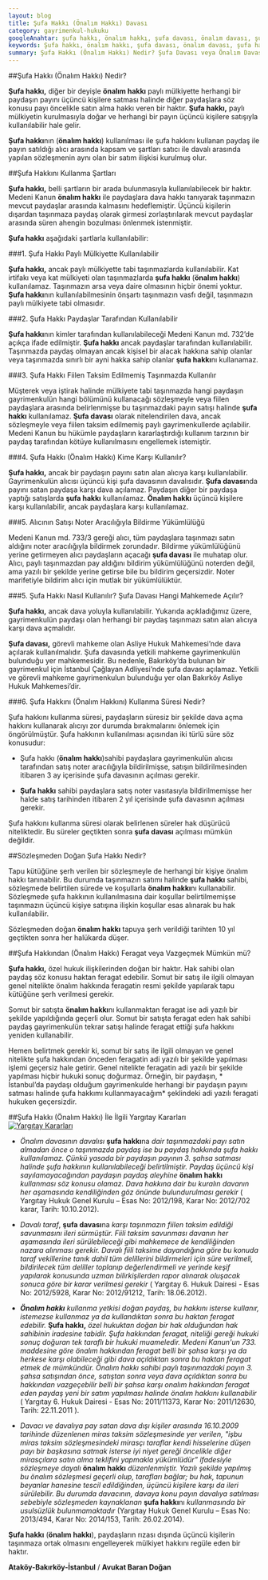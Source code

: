 ```yaml
---
layout: blog
title: Şufa Hakkı (Önalım Hakkı) Davası
category: gayrimenkul-hukuku
googleAnahtar: şufa hakkı, önalım hakkı, şufa davası, önalım davası, şufa hakkını kullanma süresi, avukat, gayrimenkul avukatı, bakırköy avukat, ataköy avukat, istanbul avukat
keywords: Şufa hakkı, önalım hakkı, şufa davası, önalım davası, şufa hakkını kullanma süresi, avukat, gayrimenkul avukatı, bakırköy avukat, ataköy avukat, istanbul avukat
summary: Şufa Hakkı (Önalım Hakkı) Nedir? Şufa Davası veya Önalım Davası, Şufa hakkını kullanma şartları ve Kullanma Süresi, Paydaşlar Arasında Şufa Hakkı, Noterle Bildirim Yükümlülüğü, Şufa Hakkı Yargıtay Kararları
---
```


##Şufa  Hakkı  (Önalım Hakkı) Nedir?

**Şufa hakkı,** diğer bir deyişle **önalım hakkı** paylı mülkiyette herhangi bir paydaşın payını üçüncü kişilere satması halinde diğer paydaşlara söz konusu payı öncelikle satın alma hakkı veren bir haktır. **Şufa hakkı,** paylı mülkiyetin kurulmasıyla doğar ve herhangi bir payın üçüncü kişilere satışıyla kullanılabilir hale gelir.

**Şufa hakkı**nın (**önalım hakkı**) kullanılması ile şufa hakkını kullanan paydaş ile payın satıldığı alıcı arasında kapsam ve şartları satıcı ile davalı arasında yapılan sözleşmenin aynı olan bir satım ilişkisi kurulmuş olur.

##Şufa Hakkını Kullanma Şartları

**Şufa hakkı,**  belli şartların bir arada bulunmasıyla kullanılabilecek bir haktır. Medeni Kanun **önalım hakkı** ile paydaşlara dava hakkı tanıyarak taşınmazın mevcut paydaşlar arasında kalmasını hedeflemiştir. Üçüncü kişilerin dışardan taşınmaza paydaş olarak girmesi zorlaştırılarak mevcut paydaşlar arasında süren ahengin bozulması önlenmek istenmiştir.

**Şufa hakkı** aşağıdaki şartlarla kullanılabilir:

###1.  Şufa Hakkı Paylı Mülkiyette Kullanılabilir

**Şufa hakkı,** ancak paylı mülkiyette tabi taşınmazlarda kullanılabilir. Kat irtifakı veya kat mülkiyeti olan taşınmazlarda **şufa hakkı** (**önalım hakkı**) kullanılamaz. Taşınmazın arsa veya daire olmasının hiçbir önemi yoktur. **Şufa hakkı**nın kullanılabilmesinin önşartı taşınmazın vasfı değil, taşınmazın paylı mülkiyete tabi olmasıdır.

###2. Şufa Hakkı Paydaşlar Tarafından Kullanılabilir

**Şufa hakkı**nın kimler tarafından kullanılabileceği Medeni Kanun md. 732’de açıkça ifade edilmiştir. **Şufa hakkı** ancak paydaşlar tarafından kullanılabilir. Taşınmazda paydaş olmayan ancak kişisel bir alacak hakkına sahip olanlar veya taşınmazda sınırlı bir ayni hakka sahip olanlar **şufa hakkı**nı kullanamaz.

###3.  Şufa Hakkı Fiilen Taksim Edilmemiş Taşınmazda Kullanılır

Müşterek veya iştirak halinde mülkiyete tabi taşınmazda hangi paydaşın gayrimenkulün hangi bölümünü kullanacağı sözleşmeyle veya fiilen paydaşlara arasında belirlenmişse bu taşınmazdaki payın satışı halinde **şufa hakkı** kullanılamaz. **Şufa davası** olarak nitelendirilen dava, ancak sözleşmeyle veya fiilen taksim edilmemiş paylı gayrimenkullerde açılabilir. Medeni Kanun  bu hükümle paydaşların kararlaştırdığı kullanım tarzının bir paydaş tarafından kötüye kullanılmasını engellemek istemiştir.

###4.  Şufa Hakkı (Önalım Hakkı) Kime Karşı Kullanılır? 

**Şufa hakkı,**  ancak bir paydaşın payını satın alan alıcıya karşı kullanılabilir. Gayrimenkulün alıcısı üçüncü kişi şufa davasının davalısıdır. **Şufa davası**nda payını satan paydaşa karşı dava açılamaz. 
Paydaşın diğer bir paydaşa yaptığı satışlarda **şufa hakkı** kullanılamaz. **Önalım hakkı** üçüncü kişilere karşı kullanılabilir, ancak paydaşlara karşı kullanılamaz.  

###5. Alıcının Satışı Noter Aracılığıyla Bildirme Yükümlülüğü

Medeni Kanun md. 733/3 gereği alıcı, tüm paydaşlara taşınmazı satın aldığını noter aracılığıyla bildirmek zorundadır.  Bildirme yükümlülüğünü yerine getirmeyen alıcı paydaşların açacağı **şufa davası** ile muhatap olur.  Alıcı, paylı taşınmazdan pay aldığını bildirim yükümlülüğünü noterden değil, ama yazılı bir şekilde yerine getirse bile bu bildirim geçersizdir. Noter marifetiyle bildirim alıcı için mutlak bir yükümlülüktür.

###5. Şufa Hakkı Nasıl Kullanılır? Şufa Davası Hangi Mahkemede Açılır?

**Şufa hakkı,** ancak dava yoluyla kullanılabilir. Yukarıda açıkladığımız üzere,  gayrimenkulün paydaşı olan herhangi bir paydaş taşınmazı satın alan alıcıya karşı dava açmalıdır. 

**Şufa davası,**  görevli mahkeme olan Asliye Hukuk Mahkemesi’nde dava açılarak kullanılmalıdır. Şufa davasında yetkili mahkeme gayrimenkulün bulunduğu yer mahkemesidir. Bu nedenle, Bakırköy’da bulunan bir gayrimenkul için İstanbul Çağlayan Adliyesi’nde şufa davası açılamaz. Yetkili ve görevli mahkeme gayrimenkulun bulunduğu yer olan Bakırköy Asliye Hukuk Mahkemesi’dir.

###6. Şufa Hakkını (Önalım Hakkını) Kullanma Süresi Nedir?

Şufa hakkını kullanma süresi, paydaşların süresiz bir şekilde dava açma hakkını kullanarak alıcıyı zor durumda bırakmalarını önlemek için öngörülmüştür. Şufa hakkının kullanılması açısından iki türlü süre söz konusudur:

* Şufa hakkı  (**önalım hakkı**)sahibi paydaşlara gayrimenkulün alıcısı tarafından satış noter aracılığıyla bildirilmişse, satışın bildirilmesinden itibaren 3 ay içerisinde şufa davasının açılması gerekir. 

*	**Şufa hakkı** sahibi paydaşlara satış noter vasıtasıyla bildirilmemişse her halde satış tarihinden itibaren 2 yıl içerisinde şufa davasının açılması gerekir.

Şufa hakkını kullanma süresi olarak belirlenen süreler hak düşürücü niteliktedir. Bu süreler geçtikten sonra **şufa davası** açılması mümkün değildir. 

##Sözleşmeden Doğan Şufa Hakkı Nedir?

Tapu kütüğüne şerh verilen bir sözleşmeyle de herhangi bir kişiye önalım hakkı tanınabilir. Bu durumda taşınmazın satımı halinde **şufa hakkı** sahibi, sözleşmede belirtilen sürede ve koşullarla **önalım hakkı**nı kullanabilir. Sözleşmede şufa hakkının kullanılmasına dair koşullar belirtilmemişse taşınmazın üçüncü kişiye satışına ilişkin koşullar esas alınarak bu hak kullanılabilir.

Sözleşmeden doğan **önalım hakkı** tapuya şerh verildiği tarihten 10 yıl geçtikten sonra her halükarda düşer. 


##Şufa Hakkından (Önalım Hakkı) Feragat veya Vazgeçmek Mümkün mü?

**Şufa hakkı,** özel hukuk ilişkilerinden doğan bir haktır. Hak sahibi olan paydaş söz konusu haktan feragat edebilir. Somut bir satış ile ilgili olmayan genel nitelikte önalım hakkında feragatin resmi şekilde yapılarak tapu kütüğüne şerh verilmesi gerekir.

Somut bir satışta **önalım hakkı**nı kullanmaktan feragat  ise adi yazılı bir şekilde yapıldığında geçerli olur. Somut bir satışta feragat eden hak sahibi paydaş gayrimenkulün tekrar satışı halinde feragat ettiği şufa hakkını yeniden kullanabilir.

 Hemen belirtmek gerekir ki, somut bir satış ile ilgili olmayan ve genel nitelikte şufa hakkından önceden feragatin adi yazılı bir şekilde yapılması işlemi geçersiz hale getirir.  Genel nitelikte feragatin adi yazılı bir şekilde yapılması hiçbir hukuki sonuç doğurmaz. Örneğin, bir paydaşın, * İstanbul’da paydaşı olduğum gayrimenkulde herhangi bir paydaşın payını satması halinde şufa hakkımı kullanmayacağım* şeklindeki  adi yazılı feragati hukuken geçersizdir. 
 
##Şufa Hakkı (Önalım Hakkı) İle İlgili Yargıtay Kararları  
[![Yargıtay Kararları](http://i.hizliresim.com/ZVryna.jpg)](https://hizliresim.com/ZVryna "Şufa Hakkı Yargıtay Kararları")

* *Önalım davasının davalısı* **şufa hakkı**na *dair taşınmazdaki payı satın almadan önce o taşınmazda paydaş ise bu paydaş hakkında şufa hakkı kullanılamaz. Çünkü yasada bir paydaşın payının 3. şahsa satması halinde şufa hakkının kullanılabileceği belirtilmiştir. Paydaş üçüncü kişi sayılamayacağından paydaşın paydaş aleyhine* **önalım hakkı** *kullanması söz konusu olamaz. Dava hakkına dair bu kuralın davanın her aşamasında kendiliğinden göz önünde bulundurulması gerekir*  ( Yargıtay Hukuk Genel Kurulu – Esas No: 2012/198, Karar No: 2012/702 karar, Tarih: 10.10.2012).

*	*Davalı taraf*, **şufa davası**na *karşı taşınmazın fiilen taksim edildiği savunmasını ileri sürmüştür. Fiili taksim savunması davanın her aşamasında ileri sürülebileceği gibi mahkemece de kendiliğinden nazara alınması gerekir.  Davalı fiili taksime dayandığına göre bu konuda taraf vekillerine tanık dahil tüm delillerini bildirmeleri için süre verilmeli, bildirilecek tüm deliller toplanıp değerlendirmeli ve yerinde keşif yapılarak konusunda uzman bilirkişilerden rapor alınarak oluşacak sonuca göre bir karar verilmesi gerekir* ( Yargıtay 6. Hukuk Dairesi - Esas No: 2012/5928, Karar No: 2012/91212, Tarih: 18.06.2012).

*	***Önalım hakkı*** *kullanma yetkisi doğan paydaş, bu hakkını isterse kullanır, istemezse kullanmaz ya da kullandıktan sonra bu haktan feragat edebilir.*  **Şufa hakkı,** *özel hukuktan doğan bir hak olduğundan hak sahibinin iradesine tabidir. Şufa hakkından feragat, niteliği gereği hukuki sonuç doğuran tek taraflı bir hukuki muameledir.  Medeni Kanun'un 733. maddesine göre önalım hakkından feragat belli bir şahsa karşı ya da herkese karşı olabileceği gibi dava açıldıktan sonra bu haktan feragat etmek de mümkündür. Önalım hakkı sahibi paylı taşınmazdaki payın 3. şahsa satışından önce, satıştan sonra veya dava açıldıktan sonra bu hakkından vazgeçebilir belli bir şahsa karşı onalım hakkından feragat eden paydaş yeni bir satım yapılması halinde önalım hakkını kullanabilir* ( Yargıtay 6. Hukuk Dairesi - Esas No: 2011/11373, Karar No: 2011/12630, Tarih: 22.11.2011 ).

* *Davacı ve davalıya pay satan dava dışı kişiler arasında 16.10.2009 tarihinde düzenlenen miras taksim sözleşmesinde yer verilen, "işbu miras taksim sözleşmesindeki mirasçı taraflar kendi hisselerine düşen payı bir başkasına satmak isterse iyi niyet gereği öncelikle diğer mirasçılara satın alma teklifini yapmakla yükümlüdür”  ifadesiyle sözleşmeye dayalı* **önalım hakkı** *düzenlenmiştir.  Yazılı şekilde yapılmış bu önalım sözleşmesi geçerli olup, tarafları bağlar; bu hak, tapunun beyanlar hanesine tescil edildiğinden, üçüncü kişilere karşı da ileri sürülebilir. Bu durumda davacının, davaya konu payın davalıya satılması sebebiyle sözleşmeden kaynaklanan* **şufa hakkı**nı *kullanmasında bir usulsüzlük bulunmamaktadır* (Yargıtay Hukuk Genel Kurulu – Esas No:  2013/494, Karar No: 2014/153, Tarih: 26.02.2014).

**Şufa hakkı** (**önalım hakkı**), paydaşların rızası dışında üçüncü kişilerin taşınmaza ortak olmasını engelleyerek mülkiyet hakkını regüle eden bir haktır.

**Ataköy-Bakırköy-İstanbul** / **Avukat Baran Doğan**


